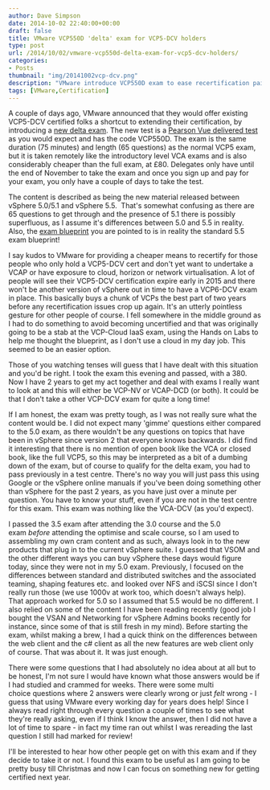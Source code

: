 ```yaml
---
author: Dave Simpson
date: 2014-10-02 22:40:00+00:00
draft: false
title: VMware VCP550D 'delta' exam for VCP5-DCV holders
type: post
url: /2014/10/02/vmware-vcp550d-delta-exam-for-vcp5-dcv-holders/
categories:
- Posts
thumbnail: "img/20141002vcp-dcv.png"
description: "VMware introduce VCP550D exam to ease recertification pain."
tags: [VMware,Certification]
---
```


A couple of days ago, VMware announced that they would offer existing VCP5-DCV certified folks a shortcut to extending their certification, by introducing a [new delta exam](http://mylearn.vmware.com/mgrReg/plan.cfm?plan=51919&ui=www_cert). The new test is a [Pearson Vue delivered test](http://www.pearsonvue.com/vmware/activity/index_en.asp) as you would expect and has the code VCP550D. The exam is the same duration (75 minutes) and length (65 questions) as the normal VCP5 exam, but it is taken remotely like the introductory level VCA exams and is also considerably cheaper than the full exam, at £80. Delegates only have until the end of November to take the exam and once you sign up and pay for your exam, you only have a couple of days to take the test.  
  
The content is described as being the new material released between vSphere 5.0/5.1 and vSphere 5.5.  That's somewhat confusing as there are 65 questions to get through and the presence of 5.1 there is possibly superfluous, as I assume it's differences between 5.0 and 5.5 in reality. Also, the [exam blueprint](http://mylearn.vmware.com/lcms/web/portals/certification/VCP_Blueprints/VCP550D-Exam-Blueprint-v1_0.pdf) you are pointed to is in reality the standard 5.5 exam blueprint!  
  
I say kudos to VMware for providing a cheaper means to recertify for those people who only hold a VCP5-DCV cert and don't yet want to undertake a VCAP or have exposure to cloud, horizon or network virtualisation. A lot of people will see their VCP5-DCV certification expire early in 2015 and there won't be another version of vSphere out in time to have a VCP6-DCV exam in place. This basically buys a chunk of VCPs the best part of two years before any recertification issues crop up again. It's an utterly pointless gesture for other people of course. I fell somewhere in the middle ground as I had to do something to avoid becoming uncertified and that was originally going to be a stab at the VCP-Cloud IaaS exam, using the Hands on Labs to help me thought the blueprint, as I don't use a cloud in my day job. This seemed to be an easier option.  
  
Those of you watching tenses will guess that I have dealt with this situation and you'd be right. I took the exam this evening and passed, with a 380. Now I have 2 years to get my act together and deal with exams I really want to look at and this will either be VCP-NV or VCAP-DCD (or both). It could be that I don't take a other VCP-DCV exam for quite a long time!  
  
If I am honest, the exam was pretty tough, as I was not really sure what the content would be. I did not expect many 'gimme' questions either compared to the 5.0 exam, as there wouldn't be any questions on topics that have been in vSphere since version 2 that everyone knows backwards. I did find it interesting that there is no mention of open book like the VCA or closed book, like the full VCP5, so this may be interpreted as a bit of a dumbing down of the exam, but of course to qualify for the delta exam, you had to pass previously in a test centre. There's no way you will just pass this using Google or the vSphere online manuals if you've been doing something other than vSphere for the past 2 years, as you have just over a minute per question. You have to know your stuff, even if you are not in the test centre for this exam. This exam was nothing like the VCA-DCV (as you'd expect).   
  
I passed the 3.5 exam after attending the 3.0 course and the 5.0 exam _before_ attending the optimise and scale course, so I am used to assembling my own cram content and as such, always look in to the new products that plug in to the current vSphere suite. I guessed that VSOM and the other different ways you can buy vSphere these days would figure today, since they were not in my 5.0 exam. Previously, I focused on the differences between standard and distributed switches and the associated teaming, shaping features etc. and looked over NFS and iSCSI since I don't really run those (we use 1000v at work too, which doesn't always help). That approach worked for 5.0 so I assumed that 5.5 would be no different. I also relied on some of the content I have been reading recently (good job I bought the VSAN and Networking for vSphere Admins books recently for instance, since some of that is still fresh in my mind). Before starting the exam, whilst making a brew, I had a quick think on the differences between the web client and the c# client as all the new features are web client only of course. That was about it. It was just enough.   
  
There were some questions that I had absolutely no idea about at all but to be honest, I'm not sure I would have known what those answers would be if I had studied and crammed for weeks. There were some multi choice questions where 2 answers were clearly wrong or just _felt_ wrong - I guess that using VMware every working day for years does help! Since I always read right through every question a couple of times to see what they're really asking, even if I think I know the answer, then I did not have a lot of time to spare - in fact my time ran out whilst I was rereading the last question I still had marked for review!  
  
I'll be interested to hear how other people get on with this exam and if they decide to take it or not. I found this exam to be useful as I am going to be pretty busy till Christmas and now I can focus on something new for getting certified next year.

